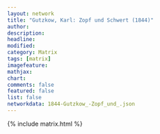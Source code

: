 ```yaml
---
layout: network
title: "Gutzkow, Karl: Zopf und Schwert (1844)"
author:
description:
headline:
modified:
category: Matrix
tags: [matrix]
imagefeature: 
mathjax: 
chart: 
comments: false
featured: false
list: false
networkdata: 1844-Gutzkow_-Zopf_und_.json
---
```

{% include matrix.html %}
